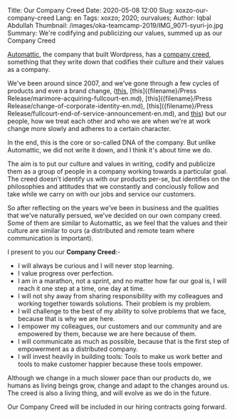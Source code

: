 Title: Our Company Creed
Date: 2020-05-08 12:00
Slug: xoxzo-our-company-creed
Lang: en
Tags: xoxzo; 2020; ourvalues;
Author: Iqbal Abdullah
Thumbnail: /images/oka-teamcamp-2019/IMG_9071-syuri-jo.jpg
Summary: We're codifying and publicizing our values, summed up as our Company Creed

[Automattic](https://automattic.com/), the company that built Wordpress, has a
[company creed](https://ma.tt/2011/09/automattic-creed/), something that they
write down that codifies their culture and their values as a company.

We've been around since 2007, and we've gone through a few cycles of products
and even a brand change,
([this]({filename}/Announcements/EOL-maritex-en.md), [this]({filename}/Press Release/marimore-acquiring-fullcourt-en.md),
[this]({filename}/Press Release/change-of-corporate-identity-en.md),
[this]({filename}/Press Release/fullcourt-end-of-service-announcement-en.md), and
[this]({filename}/Announcements/ezsms-api-shutting-down-ja.md)) but our people,
how we treat each other and who we are when we're at work change more slowly and
adheres to a certain character.

In the end, this is the core or so-called DNA of the company. But unlike Automattic,
we did not write it down, and I think it's about time we do.

The aim is to put our culture and values in writing, codify and publicize them as a
group of people in a company working towards a particular goal. The creed doesn’t
identify us with our products per-se, but identifies on the philosophies
and attitudes that we constantly and conciously follow and take while we carry on with
our jobs and service our customers.

So after reflecting on the years we’ve been in business and the qualities that we've
naturally persued, we've decided on our own company creed. Some of them are
similar to Automattic, as we feel that the values and their culture are similar
to ours (a distributed and remote team where communication is important).

I present to you our **Company Creed**:-

- I will always be curious and I will never stop learning. 
- I value progress over perfection. 
- I am in a marathon, not a sprint, and no matter how far our goal is, I will reach it one step at a time, one day at  time.
- I will not shy away from sharing responsibility with my colleagues and working together towards solutions. Their problem is my problem.
- I will challenge to the best of my ability to solve problems that we face, because that is why we are here. 
- I empower my colleagues, our customers and our community and are empowered by them, because we are here because of them. 
- I will communicate as much as possible, because that is the first step of empowerment as a distributed company.
- I will invest heavily in building tools: Tools to make us work better and tools to make customer happier because these tools empower.

Although we change in a much slower pace than our products do, we humans as
living beings grow, change and adapt to the changes around us. The creed is also
a living thing, and will evolve as we do in the future.

Our Company Creed will be included in our hiring contracts going forward.

